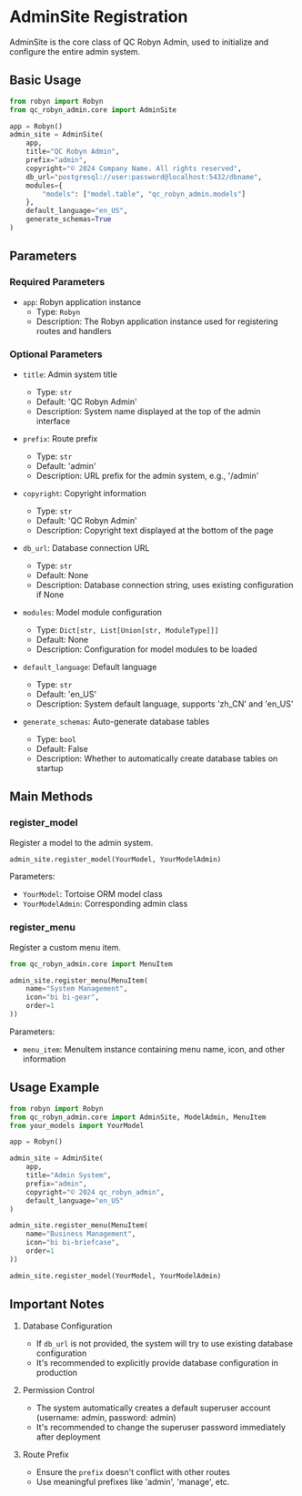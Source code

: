 # AdminSite Registration

AdminSite is the core class of QC Robyn Admin, used to initialize and configure the entire admin system.

## Basic Usage

```python
from robyn import Robyn
from qc_robyn_admin.core import AdminSite

app = Robyn()
admin_site = AdminSite(
    app,
    title="QC Robyn Admin",
    prefix="admin",
    copyright="© 2024 Company Name. All rights reserved",
    db_url="postgresql://user:password@localhost:5432/dbname",
    modules={
        "models": ["model.table", "qc_robyn_admin.models"]
    },
    default_language="en_US",
    generate_schemas=True
)
```

## Parameters

### Required Parameters

- `app`: Robyn application instance
    - Type: `Robyn`
    - Description: The Robyn application instance used for registering routes and handlers

### Optional Parameters

- `title`: Admin system title
    - Type: `str`
    - Default: 'QC Robyn Admin'
    - Description: System name displayed at the top of the admin interface

- `prefix`: Route prefix
    - Type: `str`
    - Default: 'admin'
    - Description: URL prefix for the admin system, e.g., '/admin'

- `copyright`: Copyright information
    - Type: `str`
    - Default: 'QC Robyn Admin'
    - Description: Copyright text displayed at the bottom of the page

- `db_url`: Database connection URL
    - Type: `str`
    - Default: None
    - Description: Database connection string, uses existing configuration if None

- `modules`: Model module configuration
    - Type: `Dict[str, List[Union[str, ModuleType]]]`
    - Default: None
    - Description: Configuration for model modules to be loaded

- `default_language`: Default language
    - Type: `str`
    - Default: 'en_US'
    - Description: System default language, supports 'zh_CN' and 'en_US'

- `generate_schemas`: Auto-generate database tables
    - Type: `bool`
    - Default: False
    - Description: Whether to automatically create database tables on startup

## Main Methods

### register_model

Register a model to the admin system.

```python
admin_site.register_model(YourModel, YourModelAdmin)
```

Parameters:
- `YourModel`: Tortoise ORM model class
- `YourModelAdmin`: Corresponding admin class

### register_menu

Register a custom menu item.

```python
from qc_robyn_admin.core import MenuItem

admin_site.register_menu(MenuItem(
    name="System Management",
    icon="bi bi-gear",
    order=1
))
```

Parameters:
- `menu_item`: MenuItem instance containing menu name, icon, and other information

## Usage Example

```python
from robyn import Robyn
from qc_robyn_admin.core import AdminSite, ModelAdmin, MenuItem
from your_models import YourModel

app = Robyn()

admin_site = AdminSite(
    app,
    title="Admin System",
    prefix="admin",
    copyright="© 2024 qc_robyn_admin",
    default_language="en_US"
)

admin_site.register_menu(MenuItem(
    name="Business Management",
    icon="bi bi-briefcase",
    order=1
))

admin_site.register_model(YourModel, YourModelAdmin)
```

## Important Notes

1. Database Configuration
    - If `db_url` is not provided, the system will try to use existing database configuration
    - It's recommended to explicitly provide database configuration in production

2. Permission Control
    - The system automatically creates a default superuser account (username: admin, password: admin)
    - It's recommended to change the superuser password immediately after deployment

3. Route Prefix
    - Ensure the `prefix` doesn't conflict with other routes
    - Use meaningful prefixes like 'admin', 'manage', etc. 